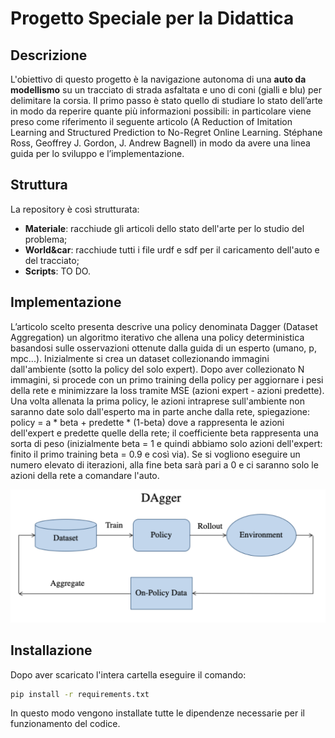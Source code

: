 # Progetto Speciale per la Didattica


## Descrizione
L'obiettivo di questo progetto è la navigazione autonoma di una **auto da modellismo** su un tracciato di strada asfaltata e uno di coni (gialli e blu) per delimitare la corsia.
Il primo passo è stato quello di studiare lo stato dell’arte in modo da reperire quante più informazioni possibili: in particolare viene preso come riferimento il seguente articolo 
(A Reduction of Imitation Learning and Structured Prediction to No-Regret Online Learning. Stéphane Ross, Geoffrey J. Gordon, J. Andrew Bagnell) in modo da avere una linea guida per lo sviluppo e l’implementazione.


## Struttura
La repository è così strutturata:
- **Materiale**: racchiude gli articoli dello stato dell'arte per lo studio del problema;
- **World&car**: racchiude tutti i file urdf e sdf per il caricamento dell'auto e del tracciato;
- **Scripts**: TO DO.



## Implementazione
L’articolo scelto presenta descrive una policy denominata Dagger (Dataset Aggregation) un algoritmo iterativo che allena una policy deterministica basandosi sulle osservazioni ottenute dalla guida di un esperto (umano, p, mpc...).
Inizialmente si crea un dataset collezionando immagini dall'ambiente (sotto la policy del solo expert). Dopo aver collezionato N immagini, si procede con un primo training della policy per aggiornare i pesi della rete e minimizzare la loss tramite MSE (azioni expert - azioni predette).
Una volta allenata la prima policy, le azioni intraprese sull'ambiente non saranno date solo dall'esperto ma in parte anche dalla rete, spiegazione:
policy = a * beta + predette * (1-beta)
dove a rappresenta le azioni dell'expert e predette quelle della rete; il coefficiente beta rappresenta una sorta di peso (inizialmente beta = 1 e quindi abbiamo solo azioni dell'expert: finito il primo training beta = 0.9 e così via). 
Se si vogliono eseguire un numero elevato di iterazioni, alla fine beta sarà pari a 0 e ci saranno solo le azioni della rete a comandare l'auto.

![Immagine classi](https://github.com/MatteoMariani99/psd_DaGGER/blob/main/Materiale/dagger.png)

## Installazione
Dopo aver scaricato l'intera cartella eseguire il comando:
```bash
pip install -r requirements.txt
```
In questo modo vengono installate tutte le dipendenze necessarie per il funzionamento del codice.

